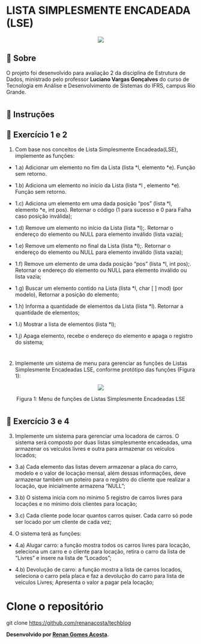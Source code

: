 # **LISTA SIMPLESMENTE ENCADEADA (LSE)**
<p align="center">
<img src="https://user-images.githubusercontent.com/36648528/163310150-de6248e0-74ec-452a-805c-07f3b2cd67b5.png">
</p>


## 📖 Sobre   
O projeto foi desenvolvido para avaliação 2 da disciplina de Estrutura de Dados, ministrado pelo professor **Luciano Vargas Gonçalves** do curso de Tecnologia em Análise e Desenvolvimento de Sistemas do IFRS, campus Rio Grande.
#
## 📖 Instruções

## 🚀 **Exercício 1 e 2**
1) Com base nos conceitos de Lista Simplesmente Encadeada(LSE), implemente as funções:

- 1.a) Adicionar um elemento no fim da Lista (lista *l, elemento *e). Função sem retorno.

- 1.b) Adiciona um elemento no início da Lista (lista *l , elemento *e). Função sem retorno.

- 1.c) Adiciona um elemento em uma dada posição “pos” (lista *l, elemento *e, int pos). Retornar o código (1 para sucesso e 0 para Falha caso posição inválida);

- 1.d) Remove um elemento no início da Lista (lista *l);. Retornar o endereço do elemento ou NULL para elemento inválido (lista vazia);
- 1.e) Remove um elemento no final da Lista (lista *l);. Retornar o endereço do elemento ou NULL para elemento inválido (lista vazia);
- 1.f) Remove um elemento de uma dada posição “pos” (lista *l, int pos);. Retornar o endereço do elemento ou NULL para elemento inválido ou lista vazia;

- 1.g) Buscar um elemento contido na Lista (lista *l, char [ ] mod) (por modelo), Retornar a posição do elemento;

- 1.h) Informa a quantidade de elementos da Lista (lista *l). Retornar a quantidade de elementos;

- 1.i) Mostrar a lista de elementos (lista *l);

- 1.j) Apaga elemento, recebe o endereço do elemento e apaga o registro do sistema;
#
2) Implemente um sistema de menu para gerenciar as funções de Listas Simplesmente Encadeadas LSE, conforme protótipo das funções (Figura 1):
<p align="center">
<img src="https://user-images.githubusercontent.com/36648528/163311706-f90a8649-dd88-43d9-932e-186f801ae237.png">
<p align="center">Figura 1: Menu de funções de Listas Simplesmente Encadeadas LSE</p>
</p>

#
## 🚀 **Exercício 3 e 4**
3) Implemente um sistema para gerenciar uma locadora de carros. O sistema será composto por duas listas simplesmente encadeadas, uma armazenar os veículos livres e outra para armazenar os veículos locados;

- 3.a) Cada elemento das listas devem armazenar a placa do carro, modelo e o valor de locação mensal, além dessas informações, deve armazenar também um poteiro para o registro do cliente que realizar a locação, que inicialmente armazena “NULL”;

- 3.b) O sistema inicia com no minimo 5 registro de carros livres para locações e no mínimo dois clientes para locação;

- 3.c) Cada cliente pode locar quantos carros quiser. Cada carro só pode ser locado por um cliente de cada vez;

4) O sistema terá as funções:

- 4.a) Alugar carro: a função mostra todos os carros livres para locação, seleciona um carro e o cliente para locação, retira o carro da lista de “Livres” e insere na lista de “Locados”;

- 4.b) Devolução de carro: a função mostra a lista de carros locados, seleciona o carro pela placa e faz a devolução do carro para lista de veículos Livres; Apresenta o valor a pagar pela locação;





# Clone o repositório
git clone https://github.com/renanacosta/techblog



**Desenvolvido por [Renan Gomes Acosta](https://github.com/renanacosta).**